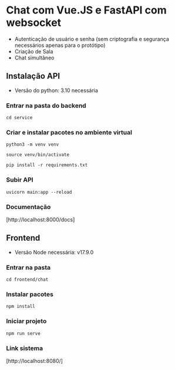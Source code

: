 # Chat com Vue.JS e FastAPI com websocket


- Autenticação de usuário e senha (sem criptografia e segurança necessários apenas para o protótipo)
- Criação de Sala
- Chat simultâneo 

## Instalação API
- Versão do python: 3.10 necessária

### Entrar na pasta do backend
```
cd service
```

### Criar e instalar pacotes no ambiente virtual
```
python3 -m venv venv
```

```
source venv/bin/activate
```

```
pip install -r requirements.txt
```


### Subir API
```
uvicorn main:app --reload
```

### Documentação
[http://localhost:8000/docs]


## Frontend
- Versão Node necessária: v17.9.0

### Entrar na pasta
```
cd frontend/chat
```

### Instalar pacotes
```
npm install
```

### Iniciar projeto
```
npm run serve
```

### Link sistema
[http://localhost:8080/]


